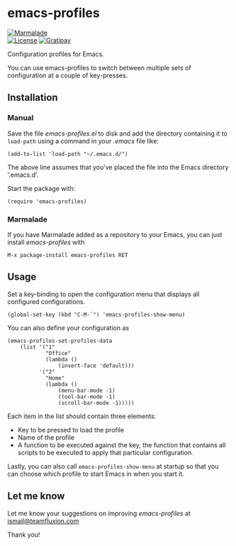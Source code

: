 # emacs-profiles

[![Marmalade](https://img.shields.io/badge/marmalade-available-8A2A8B.svg)](https://marmalade-repo.org/packages/emacs-profiles)  
[![License](https://img.shields.io/badge/LICENSE-GPL%20v3.0-blue.svg)](https://www.gnu.org/licenses/gpl.html)
[![Gratipay](http://img.shields.io/gratipay/myTerminal.svg)](https://gratipay.com/myTerminal)

Configuration profiles for Emacs.

You can use emacs-profiles to switch between multiple sets of configuration at a couple of key-presses.

## Installation

### Manual

Save the file *emacs-profiles.el* to disk and add the directory containing it to `load-path` using a command in your *.emacs* file like:

    (add-to-list 'load-path "~/.emacs.d/")

The above line assumes that you've placed the file into the Emacs directory '.emacs.d'.

Start the package with:

    (require 'emacs-profiles)

### Marmalade

If you have Marmalade added as a repository to your Emacs, you can just install *emacs-profiles* with

    M-x package-install emacs-profiles RET

## Usage

Set a key-binding to open the configuration menu that displays all configured configurations.

    (global-set-key (kbd "C-M-`") 'emacs-profiles-show-menu)

You can also define your configuration as

    (emacs-profiles-set-profiles-data
        (list '("1" 
                "Office" 
                (lambda ()
                    (invert-face 'default)))
              '("2" 
                "Home" 
                (lambda ()
                    (menu-bar-mode -1)
                    (tool-bar-mode -1)
                    (scroll-bar-mode -1)))))

Each item in the list should contain three elements:

* Key to be pressed to load the profile
* Name of the profile
* A function to be executed against the key, the function that contains all scripts to be executed to apply that particular configuration.

Lastly, you can also call `emacs-profiles-show-menu` at startup so that you can choose which profile to start Emacs in when you start it.

## Let me know

Let me know your suggestions on improving *emacs-profiles* at ismail@teamfluxion.com

Thank you!
